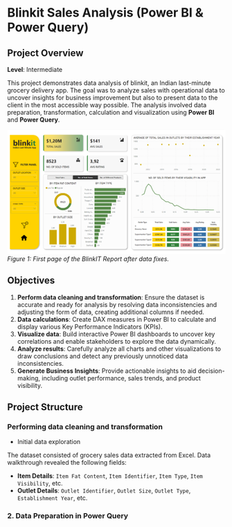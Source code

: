 # Blinkit Sales Analysis (Power BI & Power Query)

## Project Overview

**Level**: Intermediate  

This project demonstrates data analysis of blinkit, an Indian last-minute grocery delivery app. The goal was to analyze sales with operational data to uncover insights for business improvement but also to present data to the client in the most accessible way possible. The analysis involved data preparation, transformation, calculation and visualization using **Power BI** and **Power Query**.

![Dashboard Overview](blinkit_report_PrtSc_1_FIXED.png)
*Figure 1: First page of the BlinkIT Report after data fixes.*

## Objectives

1. **Perform data cleaning and transformation**: Ensure the dataset is accurate and ready for analysis by resolving data inconsistencies and adjusting the form of data, creating additional columns if needed.
2. **Data calculations**: Create DAX measures in Power BI to calculate and display various Key Performance Indicators (KPIs).
3. **Visualize data**: Build interactive Power BI dashboards to uncover key correlations and enable stakeholders to explore the data dynamically.
4. **Analyze results**: Carefully analyze all charts and other visualizations to draw conclusions and detect any previously unnoticed data inconsistencies.
5. **Generate Business Insights**: Provide actionable insights to aid decision-making, including outlet performance, sales trends, and product visibility.

## Project Structure

### Performing data cleaning and transformation
- Initial data exploration

The dataset consisted of grocery sales data extracted from Excel. Data walkthrough revealed the following fields:
- **Item Details**: `Item Fat Content`, `Item Identifier`, `Item Type`, `Item Visibility`, etc.
- **Outlet Details**: `Outlet Identifier`, `Outlet Size`, `Outlet Type`, `Establishment Year`, etc.

### 2. Data Preparation in Power Query
